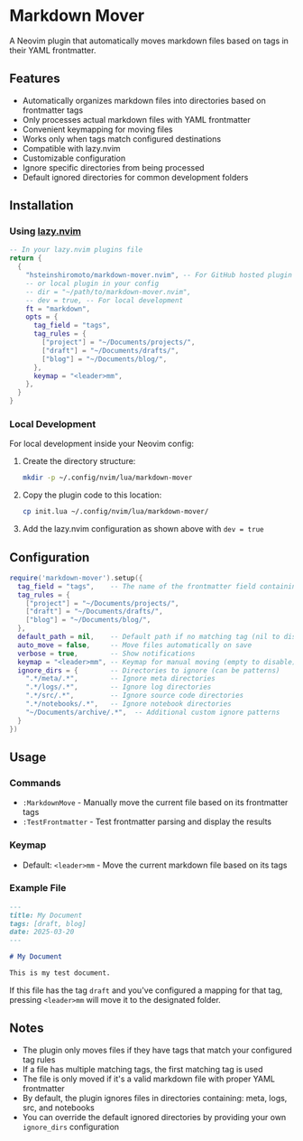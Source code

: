 # Markdown Mover

A Neovim plugin that automatically moves markdown files based on tags in their YAML frontmatter.

## Features

- Automatically organizes markdown files into directories based on frontmatter tags
- Only processes actual markdown files with YAML frontmatter
- Convenient keymapping for moving files
- Works only when tags match configured destinations
- Compatible with lazy.nvim
- Customizable configuration
- Ignore specific directories from being processed
- Default ignored directories for common development folders

## Installation

### Using [lazy.nvim](https://github.com/folke/lazy.nvim)

```lua
-- In your lazy.nvim plugins file
return {
  {
    "hsteinshiromoto/markdown-mover.nvim", -- For GitHub hosted plugin
    -- or local plugin in your config
    -- dir = "~/path/to/markdown-mover.nvim",
    -- dev = true, -- For local development
    ft = "markdown",
    opts = {
      tag_field = "tags",
      tag_rules = {
        ["project"] = "~/Documents/projects/",
        ["draft"] = "~/Documents/drafts/",
        ["blog"] = "~/Documents/blog/",
      },
      keymap = "<leader>mm",
    },
  }
}
```

### Local Development

For local development inside your Neovim config:

1. Create the directory structure:
   ```bash
   mkdir -p ~/.config/nvim/lua/markdown-mover
   ```

2. Copy the plugin code to this location:
   ```bash
   cp init.lua ~/.config/nvim/lua/markdown-mover/
   ```

3. Add the lazy.nvim configuration as shown above with `dev = true`

## Configuration

```lua
require('markdown-mover').setup({
  tag_field = "tags",    -- The name of the frontmatter field containing tags
  tag_rules = {
    ["project"] = "~/Documents/projects/",
    ["draft"] = "~/Documents/drafts/",
    ["blog"] = "~/Documents/blog/",
  },
  default_path = nil,    -- Default path if no matching tag (nil to disable)
  auto_move = false,     -- Move files automatically on save
  verbose = true,        -- Show notifications
  keymap = "<leader>mm", -- Keymap for manual moving (empty to disable)
  ignore_dirs = {        -- Directories to ignore (can be patterns)
    ".*/meta/.*",        -- Ignore meta directories
    ".*/logs/.*",        -- Ignore log directories
    ".*/src/.*",         -- Ignore source code directories
    ".*/notebooks/.*",   -- Ignore notebook directories
    "~/Documents/archive/.*",  -- Additional custom ignore patterns
  }
})
```

## Usage

### Commands

- `:MarkdownMove` - Manually move the current file based on its frontmatter tags
- `:TestFrontmatter` - Test frontmatter parsing and display the results

### Keymap

- Default: `<leader>mm` - Move the current markdown file based on its tags

### Example File

```markdown
---
title: My Document
tags: [draft, blog]
date: 2025-03-20
---

# My Document

This is my test document.
```

If this file has the tag `draft` and you've configured a mapping for that tag, pressing `<leader>mm` will move it to the designated folder.

## Notes

- The plugin only moves files if they have tags that match your configured tag rules
- If a file has multiple matching tags, the first matching tag is used
- The file is only moved if it's a valid markdown file with proper YAML frontmatter
- By default, the plugin ignores files in directories containing: meta, logs, src, and notebooks
- You can override the default ignored directories by providing your own `ignore_dirs` configuration
